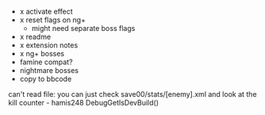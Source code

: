 - x activate effect
- x reset flags on ng+
  - might need separate boss flags
- x readme
- x extension notes
- x ng+ bosses
- famine compat?
- nightmare bosses
- copy to bbcode

can't read file:
you can just check save00/stats/[enemy].xml and look at the kill counter - hamis248
DebugGetIsDevBuild()
